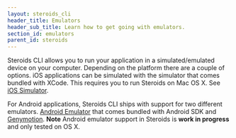 ```yaml
---
layout: steroids_cli
header_title: Emulators
header_sub_title: Learn how to get going with emulators.
section_id: emulators
parent_id: steroids
---
```


Steroids CLI allows you to run your application in a simulated/emulated device on your computer. Depending on the platform there are a couple of options. iOS applications can be simulated with the simulator that comes bundled with XCode. This requires you to run Steroids on Mac OS X. See [iOS Simulator](ios-simulator).

For Android applications, Steroids CLI ships with support for two different emulators. [Android Emulator](android-emulator) that comes bundled with Android SDK and [Genymotion](genymotion). **Note** Android emulator support in Steroids is **work in progress** and only tested on OS X.
